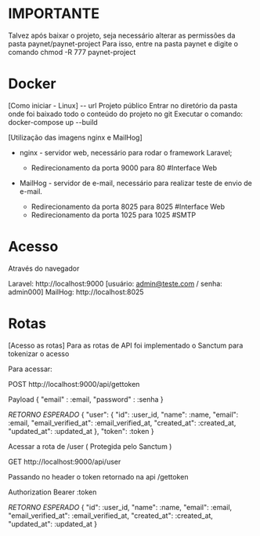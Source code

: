 # IMPORTANTE
Talvez após baixar o projeto, seja necessário alterar as permissões da pasta paynet/paynet-project
Para isso, entre na pasta paynet e digite o comando chmod -R 777 paynet-project

# Docker
[Como iniciar - Linux]
-- url
Projeto público
Entrar no diretório da pasta onde foi baixado todo o conteúdo do projeto no git
Executar o comando: docker-compose up --build

[Utilização das imagens nginx e MailHog]
- nginx - servidor web, necessário para rodar o framework Laravel;
    - Redirecionamento da porta 9000 para 80 #Interface Web

- MailHog - servidor de e-mail, necessário para realizar teste de envio de e-mail.
    - Redirecionamento da porta 8025 para 8025 #Interface Web
    - Redirecionamento da porta 1025 para 1025 #SMTP

# Acesso
Através do navegador

Laravel: http://localhost:9000 [usuário: admin@teste.com / senha: admin000]
MailHog: http://localhost:8025

# Rotas
[Acesso as rotas]
Para as rotas de API foi implementado o Sanctum para tokenizar o acesso

Para acessar:

POST http://localhost:9000/api/gettoken

Payload
{
    "email" : :email,
    "password" : :senha
}

*RETORNO ESPERADO*
{
    "user": {
        "id": :user_id,
        "name": :name,
        "email": :email,
        "email_verified_at": :email_verified_at,
        "created_at": :created_at,
        "updated_at": :updated_at
    },
    "token": :token
}

Acessar a rota de /user ( Protegida pelo Sanctum )

GET http://localhost:9000/api/user

Passando no header o token retornado na api /gettoken

Authorization Bearer :token

*RETORNO ESPERADO*
{
    "id": :user_id,
    "name": :name,
    "email": :email,
    "email_verified_at": :email_verified_at,
    "created_at": :created_at,
    "updated_at": :updated_at
}
